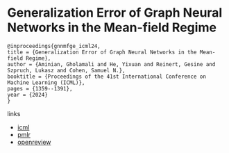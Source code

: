 # Generalization Error of Graph Neural Networks in the Mean-field Regime

```
@inproceedings{gnnmfge_icml24,
title = {Generalization Error of Graph Neural Networks in the Mean-field Regime},
author = {Aminian, Gholamali and He, Yixuan and Reinert, Gesine and Szpruch, Lukasz and Cohen, Samuel N.},
booktitle = {Proceedings of the 41st International Conference on Machine Learning (ICML)},
pages = {1359--1391},
year = {2024}
}
```

links
- [icml](https://icml.cc/Conferences/2024/Schedule?showEvent=34840)
- [pmlr](https://proceedings.mlr.press/v235/aminian24a.html)
- [openreview](https://openreview.net/forum?id=8h0x12p3zq)

